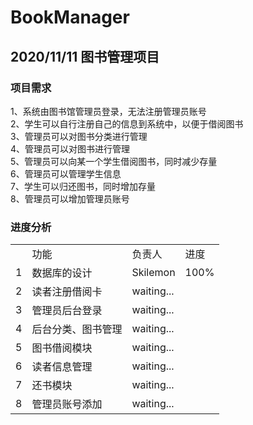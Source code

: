 # BookManager
## 2020/11/11 图书管理项目
### 项目需求
1、系统由图书馆管理员登录，无法注册管理员账号<br />
2、学生可以自行注册自己的信息到系统中，以便于借阅图书<br />
3、管理员可以对图书分类进行管理<br />
4、管理员可以对图书进行管理<br />
5、管理员可以向某一个学生借阅图书，同时减少存量<br />
6、管理员可以管理学生信息<br />
7、学生可以归还图书，同时增加存量<br />
8、管理员可以增加管理员账号<br />
### 进度分析
<table>
    <th>
        <td>功能</td>
        <td>负责人</td>
        <td>进度</td>
    </th>
    <tr>
        <td>1</td>
        <td>数据库的设计</td>
        <td>Skilemon</td>
        <td>100%</td>
    </tr>
    <tr>
        <td>2</td>
        <td>读者注册借阅卡</td>
        <td>waiting...</td>
    </tr>
    <tr>
        <td>3</td>
        <td>管理员后台登录</td>
        <td>waiting...</td>
    </tr>
    <tr>
        <td>4</td>
        <td>后台分类、图书管理</td>
        <td>waiting...</td>
    </tr>
    <tr>
        <td>5</td>
        <td>图书借阅模块</td>
        <td>waiting...</td>
    </tr>
    <tr>
        <td>6</td>
        <td>读者信息管理</td>
        <td>waiting...</td>
    </tr>
    <tr>
        <td>7</td>
        <td>还书模块</td>
        <td>waiting...</td>
    </tr>
    <tr>
        <td>8</td>
        <td>管理员账号添加</td>
        <td>waiting...</td>
    </tr>
</table>
